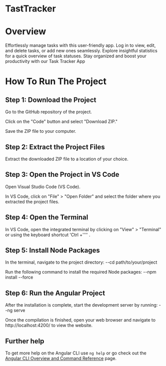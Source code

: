 # TastTracker
# Overview
Effortlessly manage tasks with this user-friendly app. Log in to view, edit, and delete tasks, or add new ones seamlessly. Explore insightful statistics for a quick overview of task statuses. Stay organized and boost your productivity with our Task Tracker App

# How To Run The Project
## Step 1: Download the Project
Go to the GitHub repository of the project.

Click on the "Code" button and select "Download ZIP."

Save the ZIP file to your computer.

## Step 2: Extract the Project Files
Extract the downloaded ZIP file to a location of your choice.

## Step 3: Open the Project in VS Code
Open Visual Studio Code (VS Code).

In VS Code, click on "File" > "Open Folder" and select the folder where you extracted the project files.

## Step 4: Open the Terminal
In VS Code, open the integrated terminal by clicking on "View" > "Terminal" or using the keyboard shortcut 'Ctrl +'''' .

## Step 5: Install Node Packages
In the terminal, navigate to the project directory:
  --cd path/to/your/project
  
Run the following command to install the required Node packages:
  --npm install --force
  
## Step 6: Run the Angular Project
After the installation is complete, start the development server by running:
  --ng serve
  
Once the compilation is finished, open your web browser and navigate to http://localhost:4200/ to view the website.

## Further help

To get more help on the Angular CLI use `ng help` or go check out the [Angular CLI Overview and Command Reference](https://angular.io/cli) page.
